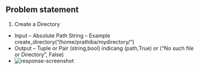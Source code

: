 ## Problem statement
1. Create a Directory
* Input – Absolute Path String – Example create_directory(“/home/prathiba/mydirectory/”)
* Output – Tuple or Pair (string,bool) indicang (path,True) or (“No such file or Directory”, False)
* ![response-screenshot](https://github.com/SandeshChavan/DirStruct/tree/master/DirStruct/Snapshots/dir.png)
